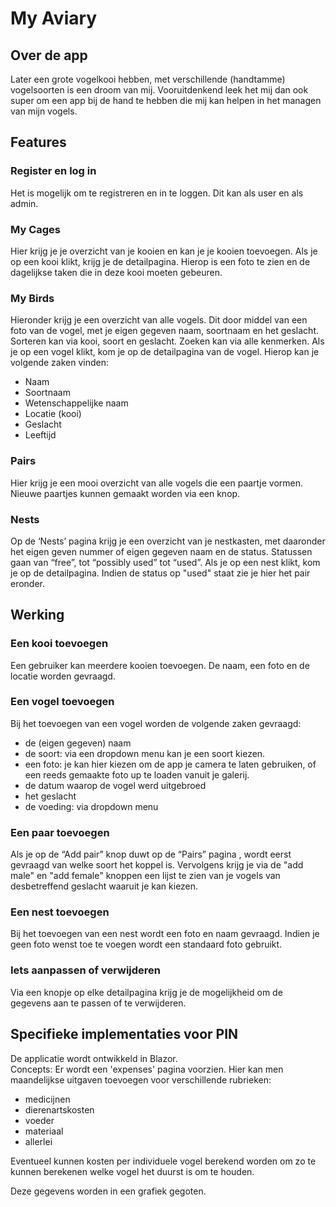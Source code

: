 # My Aviary

## Over de app
Later een grote vogelkooi hebben, met verschillende (handtamme) vogelsoorten is een droom van mij. Vooruitdenkend leek het mij dan ook super om een app bij de hand te hebben die mij kan helpen in het managen van mijn vogels. 

## Features

### Register en log in
Het is mogelijk om te registreren en in te loggen. 
Dit kan als user en als admin.
### My Cages
Hier krijg je je overzicht van je kooien en kan je je kooien toevoegen.
Als je op een kooi klikt, krijg je de detailpagina. Hierop is een foto te zien en de dagelijkse taken die in deze kooi moeten gebeuren. 

### My Birds
Hieronder krijg je een overzicht van alle vogels. Dit door middel van een foto van de vogel, met je eigen gegeven naam, soortnaam en het geslacht. Sorteren kan via kooi, soort en geslacht. Zoeken kan via alle kenmerken.  Als je op een vogel klikt, kom je op de detailpagina van de vogel. Hierop kan je volgende zaken vinden:
-	Naam 
-    Soortnaam
-	Wetenschappelijke naam
-	Locatie (kooi)
-	Geslacht
-	Leeftijd 

### Pairs
Hier krijg je een mooi overzicht van alle vogels die een paartje vormen. Nieuwe paartjes kunnen gemaakt worden via een knop.

### Nests
Op de ‘Nests’ pagina krijg je een overzicht van je nestkasten, met daaronder het eigen geven nummer of eigen gegeven naam en de status. Statussen gaan van “free”, tot “possibly used” tot “used”. Als je op een nest klikt, kom je op de detailpagina. Indien de status op "used" staat zie je hier het pair eronder.



## Werking

### Een kooi toevoegen
Een gebruiker kan meerdere kooien toevoegen. De naam, een foto en de locatie worden gevraagd.

### Een vogel toevoegen
Bij het toevoegen van een vogel worden de volgende zaken gevraagd:
-	de (eigen gegeven) naam
-	de soort:
via een dropdown menu kan je een soort kiezen. 
-	een foto:
je kan hier kiezen om de app je camera te laten gebruiken, of een reeds gemaakte foto up te loaden vanuit je galerij. 
-	de datum waarop de vogel werd uitgebroed 
-	het geslacht
-	de voeding:
     via dropdown menu

### Een paar toevoegen
Als je op de “Add pair” knop duwt op de “Pairs” pagina , wordt eerst gevraagd van welke soort het koppel is.  Vervolgens krijg je via de "add male" en "add female" knoppen een lijst te zien van je vogels van desbetreffend geslacht waaruit je kan kiezen.
### Een nest toevoegen
Bij het toevoegen van een nest wordt een foto en naam gevraagd. Indien je geen foto wenst toe te voegen wordt een standaard foto gebruikt.

### Iets aanpassen of verwijderen
Via een knopje op elke detailpagina krijg je de mogelijkheid om de gegevens aan te passen of te verwijderen.

## Specifieke implementaties voor PIN

De applicatie wordt ontwikkeld in Blazor.\
Concepts:
Er wordt een 'expenses' pagina voorzien.
Hier kan men maandelijkse uitgaven toevoegen voor verschillende rubrieken:
- medicijnen
- dierenartskosten
- voeder
- materiaal
- allerlei

Eventueel kunnen kosten per individuele vogel berekend worden om zo te kunnen berekenen welke vogel het duurst is om te houden.

Deze gegevens worden in een grafiek gegoten.

